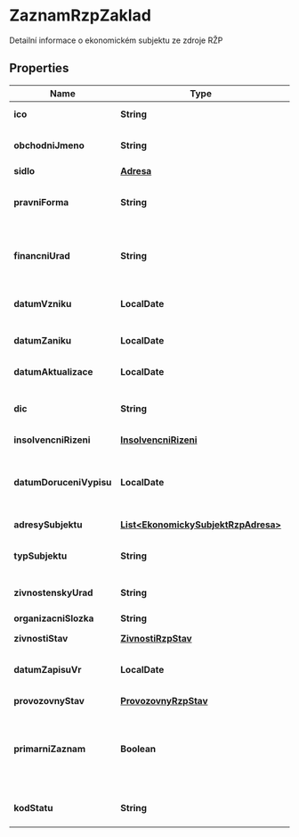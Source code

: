 

# ZaznamRzpZaklad

Detailní informace o ekonomickém subjektu ze zdroje RŽP

## Properties

| Name | Type | Description | Notes |
|------------ | ------------- | ------------- | -------------|
|**ico** | **String** | Identifikační číslo osoby - IČO |  [optional] |
|**obchodniJmeno** | **String** | Obchodní jméno ekonomického subjektu |  [optional] |
|**sidlo** | [**Adresa**](Adresa.md) |  |  [optional] |
|**pravniForma** | **String** | Právní forma - kód (ciselnikKod: PravniForma, zdroj: res, com)  |  [optional] |
|**financniUrad** | **String** | Správně příslušný finanční úřad - kód (ciselnikKod: FinancniUrad, zdroj:ufo)  |  [optional] |
|**datumVzniku** | **LocalDate** | Datum vzniku ekonomického subjektu  |  [optional] |
|**datumZaniku** | **LocalDate** | Datum zániku ekonomického subjektu |  [optional] |
|**datumAktualizace** | **LocalDate** | Datum aktualizace záznamu |  [optional] |
|**dic** | **String** | Daňové identifikační číslo ve formátu CZNNNNNNNNNN |  [optional] |
|**insolvencniRizeni** | [**InsolvencniRizeni**](InsolvencniRizeni.md) |  |  [optional] |
|**datumDoruceniVypisu** | **LocalDate** | Datum doručení prvního výpisu sloužícího jako průkaz živnostenského podnikání,  |  [optional] |
|**adresySubjektu** | [**List&lt;EkonomickySubjektRzpAdresa&gt;**](EkonomickySubjektRzpAdresa.md) |  |  [optional] |
|**typSubjektu** | **String** | Typ subjektu - kód (ciselnikKod: TypSubjektu, zdroj: rzp)  |  [optional] |
|**zivnostenskyUrad** | **String** | Živnostenský úřadu - kód |  [optional] |
|**organizacniSlozka** | **String** | Název organizační složky |  [optional] |
|**zivnostiStav** | [**ZivnostiRzpStav**](ZivnostiRzpStav.md) |  |  [optional] |
|**datumZapisuVr** | **LocalDate** | Datum zápisu do Obchodního nebo podobného rejstříku  |  [optional] |
|**provozovnyStav** | [**ProvozovnyRzpStav**](ProvozovnyRzpStav.md) |  |  [optional] |
|**primarniZaznam** | **Boolean** | Identifikace primárního záznamu  pozn.: U multiplicitních registrací je pouze jedna registrace primární |  [optional] |
|**kodStatu** | **String** | Kód státu  (ciselnikKod: Stat, zdroj:com)  |  [optional] |



